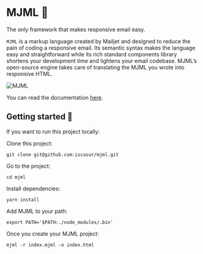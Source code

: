 # MJML 📩

The only framework that makes responsive email easy.

`MJML` is a markup language created by Mailjet and designed to reduce the pain of coding a responsive email. Its semantic syntax makes the language easy and straightforward while its rich standard components library shortens your development time and lightens your email codebase. MJML’s open-source engine takes care of translating the MJML you wrote into responsive HTML.

![MJML](https://cloud.githubusercontent.com/assets/6558790/12450760/ee034178-bf85-11e5-9dda-98d0c8f9f8d6.png)

You can read the documentation [here](https://github.com/mjmlio/mjml).

## Getting started 🚀

If you want to run this project locally:

Clone this project:

```
git clone git@github.com:iscasur/mjml.git
```

Go to the project:

```
cd mjml
```

Install dependencies:

```
yarn install
```

Add MJML to your path:

```
export PATH='$PATH:./node_modules/.bin'
```

Once you create your MJML project:

```
mjml -r index.mjml -o index.html
```
